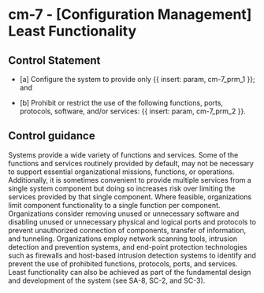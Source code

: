 # cm-7 - \[Configuration Management\] Least Functionality

## Control Statement

- \[a\] Configure the system to provide only {{ insert: param, cm-7_prm_1 }}; and

- \[b\] Prohibit or restrict the use of the following functions, ports, protocols, software, and/or services: {{ insert: param, cm-7_prm_2 }}.

## Control guidance

Systems provide a wide variety of functions and services. Some of the functions and services routinely provided by default, may not be necessary to support essential organizational missions, functions, or operations. Additionally, it is sometimes convenient to provide multiple services from a single system component but doing so increases risk over limiting the services provided by that single component. Where feasible, organizations limit component functionality to a single function per component. Organizations consider removing unused or unnecessary software and disabling unused or unnecessary physical and logical ports and protocols to prevent unauthorized connection of components, transfer of information, and tunneling. Organizations employ network scanning tools, intrusion detection and prevention systems, and end-point protection technologies such as firewalls and host-based intrusion detection systems to identify and prevent the use of prohibited functions, protocols, ports, and services. Least functionality can also be achieved as part of the fundamental design and development of the system (see SA-8, SC-2, and SC-3).
